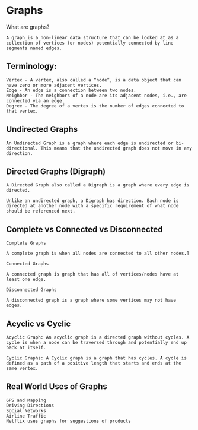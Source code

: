 # Graphs

What are graphs?

    A graph is a non-linear data structure that can be looked at as a collection of vertices (or nodes) potentially connected by line segments named edges.

## Terminology:

    Vertex - A vertex, also called a “node”, is a data object that can have zero or more adjacent vertices.
    Edge - An edge is a connection between two nodes.
    Neighbor - The neighbors of a node are its adjacent nodes, i.e., are connected via an edge.
    Degree - The degree of a vertex is the number of edges connected to that vertex.

## Undirected Graphs

    An Undirected Graph is a graph where each edge is undirected or bi-directional. This means that the undirected graph does not move in any direction.

## Directed Graphs (Digraph)

    A Directed Graph also called a Digraph is a graph where every edge is directed.

    Unlike an undirected graph, a Digraph has direction. Each node is directed at another node with a specific requirement of what node should be referenced next.

## Complete vs Connected vs Disconnected

    Complete Graphs

    A complete graph is when all nodes are connected to all other nodes.]

    Connected Graphs

    A connected graph is graph that has all of vertices/nodes have at least one edge.

    Disconnected Graphs

    A disconnected graph is a graph where some vertices may not have edges.

## Acyclic vs Cyclic

    Acyclic Graph: An acyclic graph is a directed graph without cycles. A cycle is when a node can be traversed through and potentially end up back at itself.

    Cyclic Graphs: A Cyclic graph is a graph that has cycles. A cycle is defined as a path of a positive length that starts and ends at the same vertex.

## Real World Uses of Graphs

    GPS and Mapping
    Driving Directions
    Social Networks
    Airline Traffic
    Netflix uses graphs for suggestions of products
